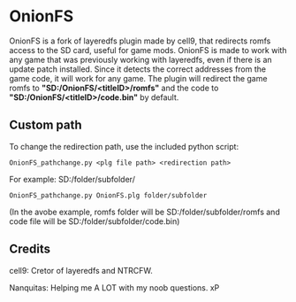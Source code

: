 # OnionFS
OnionFS is a fork of layeredfs plugin made by cell9, that redirects romfs access to the SD card, useful for game mods. OnionFS is made to work with any game that was previously working with layeredfs, even if there is an update patch installed. Since it detects the correct addresses from the game code, it will work for any game.
The plugin will redirect the game romfs to **"SD:/OnionFS/\<titleID\>/romfs"** and the code to **"SD:/OnionFS/\<titleID\>/code.bin"** by default.

## Custom path
To change the redirection path, use the included python script:

```
OnionFS_pathchange.py <plg file path> <redirection path>
```
For example: SD:/folder/subfolder/
```
OnionFS_pathchange.py OnionFS.plg folder/subfolder
```
(In the avobe example, romfs folder will be SD:/folder/subfolder/romfs and code file will be SD:/folder/subfolder/code.bin)

## Credits
cell9: Cretor of layeredfs and NTRCFW.

Nanquitas: Helping me A LOT with my noob questions. xP
